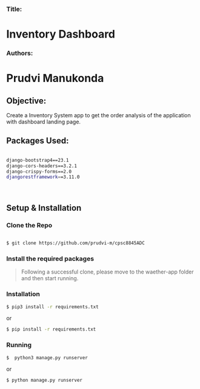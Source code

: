 ### Title:


# Inventory Dashboard

### Authors:

# Prudvi Manukonda

## Objective:

Create a Inventory System app to get the order analysis of the application with dashboard landing page.

## Packages Used:

```bash

django-bootstrap4==23.1
django-cors-headers==3.2.1
django-crispy-forms==2.0
djangorestframework==3.11.0


```
</br>

## Setup & Installation

### Clone the Repo

```bash

$ git clone https://github.com/prudvi-m/cpsc8845ADC

```

### Install the required packages

> Following a successful clone, please move to the waether-app folder and then start running.

### Installation

```bash
$ pip3 install -r requirements.txt
```
or 

```bash
$ pip install -r requirements.txt
```

### Running 

```bash
$  python3 manage.py runserver
```

or 

```bash
$ python manage.py runserver
```
<!-- 
## Screenshots:

![Empty Gui](https://user-images.githubusercontent.com/87264935/163683668-f659b80e-2ef2-4553-99d2-6f0728c7a968.png)
![Output](https://user-images.githubusercontent.com/87264935/163683683-1b0c70c1-0c52-46d2-b7a9-962626c15238.png)

 -->

